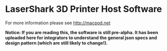 # LaserShark 3D Printer Host Software

For more information please see http://macpod.net


**Notice: If you are reading this, the software is still pre-alpha. It has been uploaded here for integrators to understand the general json specs and design pattern (which are still likely to change!).**
